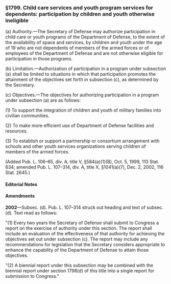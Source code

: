 ### §1799. Child care services and youth program services for dependents: participation by children and youth otherwise ineligible ###

(a) Authority.—The Secretary of Defense may authorize participation in child care or youth programs of the Department of Defense, to the extent of the availability of space and services, by children and youth under the age of 19 who are not dependents of members of the armed forces or of employees of the Department of Defense and are not otherwise eligible for participation in those programs.

(b) Limitation.—Authorization of participation in a program under subsection (a) shall be limited to situations in which that participation promotes the attainment of the objectives set forth in subsection (c), as determined by the Secretary.

(c) Objectives.—The objectives for authorizing participation in a program under subsection (a) are as follows:

(1) To support the integration of children and youth of military families into civilian communities.

(2) To make more efficient use of Department of Defense facilities and resources.

(3) To establish or support a partnership or consortium arrangement with schools and other youth services organizations serving children of members of the armed forces.

(Added Pub. L. 106–65, div. A, title V, §584(a)(1)(B), Oct. 5, 1999, 113 Stat. 634; amended Pub. L. 107–314, div. A, title X, §1041(a)(7), Dec. 2, 2002, 116 Stat. 2645.)

#### **Editorial Notes** ####

#### Amendments ####

**2002**—Subsec. (d). Pub. L. 107–314 struck out heading and text of subsec. (d). Text read as follows:

"(1) Every two years the Secretary of Defense shall submit to Congress a report on the exercise of authority under this section. The report shall include an evaluation of the effectiveness of that authority for achieving the objectives set out under subsection (c). The report may include any recommendations for legislation that the Secretary considers appropriate to enhance the capability of the Department of Defense to attain those objectives.

"(2) A biennial report under this subsection may be combined with the biennial report under section 1798(d) of this title into a single report for submission to Congress."